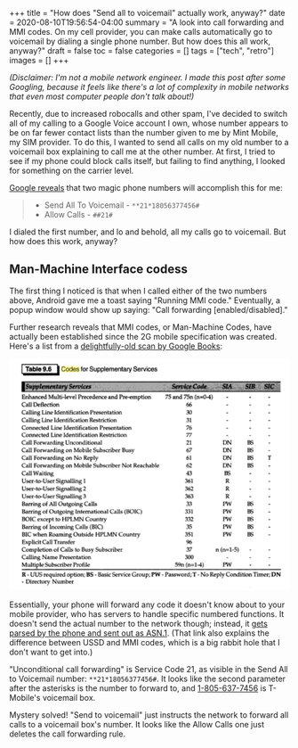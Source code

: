 +++
title = "How does \"Send all to voicemail\" actually work, anyway?"
date = 2020-08-10T19:56:54-04:00
summary =  "A look into call forwarding and MMI codes. On my cell provider, you can make calls automatically go to voicemail by dialing a single phone number. But how does this all work, anyway?"
draft = false
toc = false
categories = []
tags = ["tech", "retro"]
images = []
+++

_(Disclaimer: I'm not a mobile network engineer. I made this post after some Googling, because it feels like there's a lot of complexity in mobile networks that even most computer people don't talk about!)_

Recently, due to increased robocalls and other spam, I've decided to switch all of my calling to a Google Voice account I own, whose number appears to be on far fewer contact lists than the number given to me by Mint Mobile, my SIM provider. To do this, I wanted to send all calls on my old number to a voicemail box explaining to call me at the other number. At first, I tried to see if my phone could block calls itself, but failing to find anything, I looked for something on the carrier level.

[Google reveals](https://www.reddit.com/r/mintmobile/comments/behwyb/unconditional_call_forwarding/) that two magic phone numbers will accomplish this for me:

> - Send All To Voicemail - `**21*18056377456#`
> - Allow Calls - `##21#`

I dialed the first number, and lo and behold, all my calls go to voicemail. But how does this work, anyway?

## Man-Machine Interface codess

The first thing I noticed is that when I called either of the two numbers above, Android gave me a toast saying "Running MMI code." Eventually, a popup window would show up saying: "Call forwarding [enabled/disabled]."

Further research reveals that MMI codes, or Man-Machine Codes, have actually been established since the 2G mobile specification was created. Here's a list from a [delightfully-old scan by Google Books](https://books.google.com/books?id=uR03kPNyx5UC&pg=PA263&lpg=PA263&dq=mmi+codes&source=bl&ots=5_Xq1--1ii&sig=ACfU3U3fSwls7kaxx5sDWZ3qFaGKNgqBow&hl=en&sa=X&ved=2ahUKEwi17K3n7JHrAhVJmnIEHQciBkEQ6AEwFnoECBIQAQ#v=onepage&q=mmi%20codes&f=false):

![](/images/call-forwarding-and-mmi/table.png)

Essentially, your phone will forward any code it doesn't know about to your mobile provider, who has servers to handle specific numbered functions. It doesn't send the actual number to the network though; instead, it [gets parsed by the phone and sent out as ASN.1](https://berlin.ccc.de/~tobias/mmi-ussd-ss-codes-explained.html). (That link also explains the difference between USSD and MMI codes, which is a big rabbit hole that I don't want to get into.)

"Unconditional call forwarding" is Service Code 21, as visible in the Send All to Voicemail number: `**21*18056377456#`. It looks like the second parameter after the asterisks is the number to forward to, and [1-805-637-7456](https://800notes.com/Phone.aspx/1-805-637-7456?) is T-Mobile's voicemail box.

Mystery solved! "Send to voicemail" just instructs the network to forward all calls to a voicemail box's number. It looks like the Allow Calls one just deletes the call forwarding rule.

